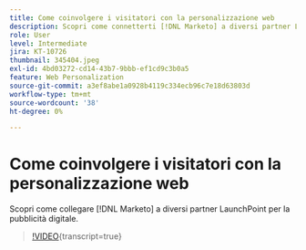 ```yaml
---
title: Come coinvolgere i visitatori con la personalizzazione web
description: Scopri come connetterti [!DNL Marketo] a diversi partner LaunchPoint per la pubblicità digitale.
role: User
level: Intermediate
jira: KT-10726
thumbnail: 345404.jpeg
exl-id: 4bd03272-cd14-43b7-9bbb-ef1cd9c3b0a5
feature: Web Personalization
source-git-commit: a3ef8abe1a0928b4119c334ecb96c7e18d63803d
workflow-type: tm+mt
source-wordcount: '38'
ht-degree: 0%

---
```


# Come coinvolgere i visitatori con la personalizzazione web

Scopri come collegare [!DNL Marketo] a diversi partner LaunchPoint per la pubblicità digitale.

>[!VIDEO](https://video.tv.adobe.com/v/345404/?quality=12&learn=on){transcript=true}
